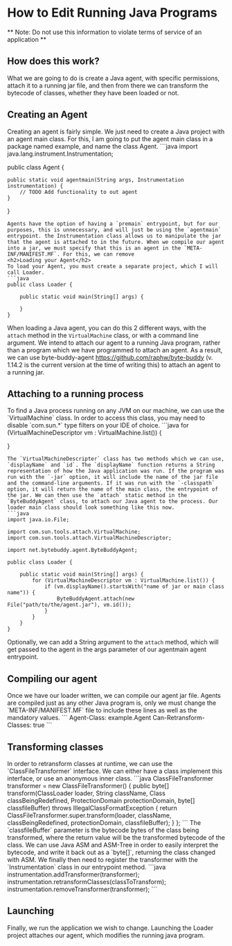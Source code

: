 # How to Edit Running Java Programs
** Note: Do not use this information to violate terms of service of an application **
<h2>How does this work?</h2>
What we are going to do is create a Java agent, with specific permissions, attach it to a running jar file, and then from there we can transform the bytecode of classes, whether they have been loaded or not.
<h2>Creating an Agent</h2>
Creating an agent is fairly simple. We just need to create a Java project with an agent main class. For this, I am going to put the agent main class in a package named example, and name the class Agent.
```java
import java.lang.instrument.Instrumentation;

public class Agent {

    public static void agentmain(String args, Instrumentation instrumentation) {
        // TODO Add functionality to out agent
    }
}
```
Agents have the option of having a `premain` entrypoint, but for our purposes, this is unnecessary, and will just be using the `agentmain` entrypoint. the Instrumentation class allows us to manipulate the jar that the agent is attached to in the future. When we compile our agent into a jar, we must specify that this is an agent in the `META-INF/MANIFEST.MF`. For this, we can remove
<h2>Loading your Agent</h2>
To load your Agent, you must create a separate project, which I will call Loader.
```java
public class Loader {

	public static void main(String[] args) {
		
	}
}
```
When loading a Java agent, you can do this 2 different ways, with the `attach` method in the `VirtualMachine` class, or with a command line argument. We intend to attach our agent to a running Java program, rather than a program which we have programmed to attach an agent. As a result, we can use byte-buddy-agent https://github.com/raphw/byte-buddy (v. 1.14.2 is the current version at the time of writing this) to attach an agent to a running jar.
<h2>Attaching to a running process</h2>
To find a Java process running on any JVM on our machine, we can use the `VirtualMachine` class. In order to access this class, you may need to disable `com.sun.*` type filters on your IDE of choice.
```java
for (VirtualMachineDescriptor vm : VirtualMachine.list()) {
	
}
```
The `VirtualMachineDescripter` class has two methods which we can use, `displayName` and `id`. The `displayName` function returns a String representation of how the Java application was run. If the program was run with the `-jar` option, it will include the name of the jar file and the command-line arguments. If it was run with the `-classpath` option, it will return the name of the main class, the entrypoint of the jar. We can then use the `attach` static method in the `ByteBuddyAgent` class, to attach our Java agent to the process. Our loader main class should look something like this now.
```java
import java.io.File;

import com.sun.tools.attach.VirtualMachine;
import com.sun.tools.attach.VirtualMachineDescriptor;

import net.bytebuddy.agent.ByteBuddyAgent;

public class Loader {

	public static void main(String[] args) {
		for (VirtualMachineDescriptor vm : VirtualMachine.list()) {
			if (vm.displayName().startsWith("name of jar or main class name")) {
				ByteBuddyAgent.attach(new File("path/to/the/agent.jar"), vm.id());
			}
		}
	}
}
```
Optionally, we can add a String argument to the `attach` method, which will get passed to the agent in the args parameter of our agentmain agent entrypoint.
<h2>Compiling our agent</h2>
Once we have our loader written, we can compile our agent jar file. Agents are compiled just as any other Java program is, only we must change the `META-INF/MANIFEST.MF` file to include these lines as well as the mandatory values.
```
Agent-Class: example.Agent
Can-Retransform-Classes: true
```
<h2>Transforming classes</h2>
In order to retransform classes at runtime, we can use the `ClassFileTransformer` interface. We can either have a class implement this interface, or use an anonymous inner class.
```java
ClassFileTransformer transformer = new ClassFileTransformer() {
	public byte[] transform(ClassLoader loader, String className, Class<?> classBeingRedefined, ProtectionDomain protectionDomain, byte[] classfileBuffer) throws IllegalClassFormatException {
		return ClassFileTransformer.super.transform(loader, className, classBeingRedefined, protectionDomain, classfileBuffer);
	}
};
```
The `classfileBuffer` parameter is the bytecode bytes of the class being transformed, where the return value will be the transformed bytecode of the class. We can use Java ASM and ASM-Tree in order to easily interpret the bytecode, and write it back out as a `byte[]`, returning the class changed with ASM. We finally then need to register the transformer with the `Instrumentation` class in our entrypoint method.
```java
instrumentation.addTransformer(transformer);
instrumentation.retransformClasses(classToTransform);
instrumentation.removeTransformer(transformer);
```
<h2>Launching</h2>
Finally, we run the application we wish to change. Launching the Loader project attaches our agent, which modifies the running java program.